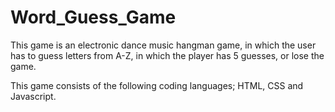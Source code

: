 # Word_Guess_Game

This game is an electronic dance music hangman game, in which the user has to guess letters from A-Z, in which the player has 5 guesses, or lose the game.

This game consists of the following coding languages; HTML, CSS and Javascript. 
